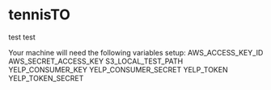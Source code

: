 tennisTO
========

test test

Your machine will need the following variables setup:
AWS_ACCESS_KEY_ID
AWS_SECRET_ACCESS_KEY
S3_LOCAL_TEST_PATH
YELP_CONSUMER_KEY
YELP_CONSUMER_SECRET
YELP_TOKEN
YELP_TOKEN_SECRET
